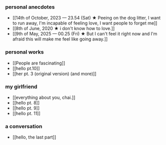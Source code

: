 ### personal anecdotes
- [[14th of October, 2023 — 23.54 (Sat) ★ Peeing on the dog litter, I want to run away, I'm incapable of feeling love, I want people to forget me]]
- [[8th of June, 2020 ★ i don't know how to love.]]
- [[9th of May, 2025 — 00.25 (Fri) ★ But I can't feel it right now and I'm afraid this will make me feel like going away.]]
### personal works
- [[People are fascinating]] 
- [[hello pt.10]] 
- [[her pt. 3 (original version) (and more)]]
### my girlfriend
- [[everything about you, chai.]] 
- [[hello pt. 8]]
- [[hello pt. 9]]
- [[hello pt. 11]]
### a conversation 
- [[hello, the last part]]